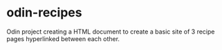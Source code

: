 # odin-recipes
Odin project creating a HTML document to create a basic site of 3 recipe pages hyperlinked between each other.
